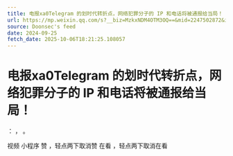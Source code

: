 ```yaml
---
title: 电报xa0Telegram 的划时代转折点，网络犯罪分子的 IP 和电话将被通报给当局！
url: https://mp.weixin.qq.com/s?__biz=MzkxNDM4OTM3OQ==&mid=2247502872&idx=1&sn=e726d168aa6694a2a48d6e1da4a4d7df
source: Doonsec's feed
date: 2024-09-25
fetch_date: 2025-10-06T18:21:25.108057
---
```


# 电报xa0Telegram 的划时代转折点，网络犯罪分子的 IP 和电话将被通报给当局！

：
，
。

视频
小程序
赞
，轻点两下取消赞
在看
，轻点两下取消在看